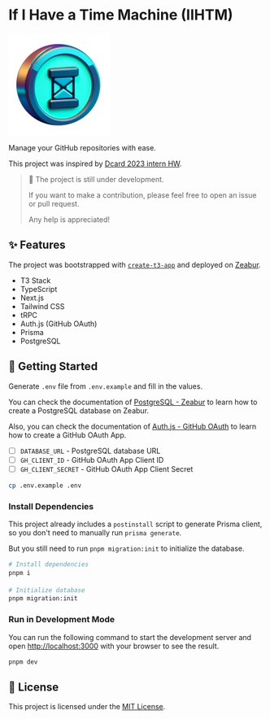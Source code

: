 # If I Have a Time Machine (IIHTM)

![IIHTM](/public/iihtm-200.png)

Manage your GitHub repositories with ease.

This project was inspired by [Dcard 2023 intern HW](https://drive.google.com/file/d/1ZlwuUafAQUKBEA_ZK6ShM5F4xLTkV_4X/view).

> 👷 The project is still under development.
> 
> If you want to make a contribution, please feel free to open an issue or pull request.
> 
> Any help is appreciated!

## ✨ Features

The project was bootstrapped with [`create-t3-app`](https://create.t3.gg/) and deployed on [Zeabur](https://zeabur.com/).

 - T3 Stack
 - TypeScript
 - Next.js
 - Tailwind CSS
 - tRPC
 - Auth.js (GitHub OAuth)
 - Prisma
 - PostgreSQL

## 🚀 Getting Started

Generate `.env` file from `.env.example` and fill in the values.

You can check the documentation of [PostgreSQL - Zeabur](https://docs.zeabur.com/databases/postgresql) to learn how to create a PostgreSQL database on Zeabur.

Also, you can check the documentation of [Auth.js - GitHub OAuth](https://next-auth.js.org/providers/github) to learn how to create a GitHub OAuth App.

 - [ ] `DATABASE_URL` - PostgreSQL database URL
 - [ ] `GH_CLIENT_ID` - GitHub OAuth App Client ID
 - [ ] `GH_CLIENT_SECRET` - GitHub OAuth App Client Secret

```bash
cp .env.example .env
```

### Install Dependencies

This project already includes a `postinstall` script to generate Prisma client, so you don't need to manually run `prisma generate`.

But you still need to run `pnpm migration:init` to initialize the database.

```bash
# Install dependencies
pnpm i

# Initialize database
pnpm migration:init
```

### Run in Development Mode

You can run the following command to start the development server and open [http://localhost:3000](http://localhost:3000) with your browser to see the result.

```bash
pnpm dev
```

## 📝 License

This project is licensed under the [MIT License](/LICENSE).
